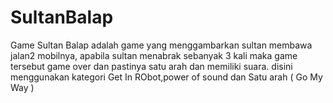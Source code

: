 # SultanBalap
Game Sultan Balap adalah game yang menggambarkan sultan membawa jalan2 mobilnya, apabila sultan menabrak sebanyak 3 kali maka game tersebut game over dan pastinya satu arah dan memiliki suara. disini menggunakan kategori Get In RObot,power of sound dan Satu arah ( Go My Way )
